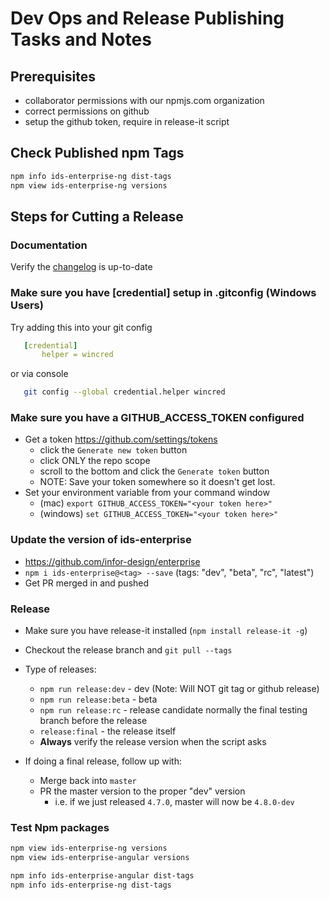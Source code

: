 # Dev Ops and Release Publishing Tasks and Notes

## Prerequisites

- collaborator permissions with our npmjs.com organization
- correct permissions on github
- setup the github token, require in release-it script

## Check Published npm Tags

```bash
npm info ids-enterprise-ng dist-tags
npm view ids-enterprise-ng versions
```

## Steps for Cutting a Release

### Documentation

Verify the [changelog](docs/changelog) is up-to-date

### Make sure you have [credential] setup in .gitconfig  (Windows Users)

Try adding this into your git config

```yml
   [credential]
       helper = wincred
```

or via console

```sh
   git config --global credential.helper wincred
```

### Make sure you have a GITHUB_ACCESS_TOKEN configured

- Get a token <https://github.com/settings/tokens>
    - click the `Generate new token` button
    - click ONLY the repo scope
    - scroll to the bottom and click the `Generate token` button
    - NOTE: Save your token somewhere so it doesn't get lost.
- Set your environment variable from your command window
    - (mac) `export GITHUB_ACCESS_TOKEN="<your token here>"`
    - (windows) `set GITHUB_ACCESS_TOKEN="<your token here>"`

### Update the version of ids-enterprise

- <https://github.com/infor-design/enterprise>
- `npm i ids-enterprise@<tag> --save` (tags: "dev", "beta", "rc", "latest")
- Get PR merged in and pushed

### Release

- Make sure you have release-it installed (`npm install release-it -g`)
- Checkout the release branch and `git pull --tags`
- Type of releases:
    - `npm run release:dev` - dev (Note: Will NOT git tag or github release)
    - `npm run release:beta` - beta
    - `npm run release:rc` - release candidate normally the final testing branch before the release
    - `release:final` - the release itself
    - **Always** verify the release version when the script asks

- If doing a final release, follow up with:
    - Merge back into `master`
    - PR the master version to the proper "dev" version
        - i.e. if we just released `4.7.0`, master will now be `4.8.0-dev`

### Test Npm packages

```bash
npm view ids-enterprise-ng versions
npm view ids-enterprise-angular versions

npm info ids-enterprise-angular dist-tags
npm info ids-enterprise-ng dist-tags
```
